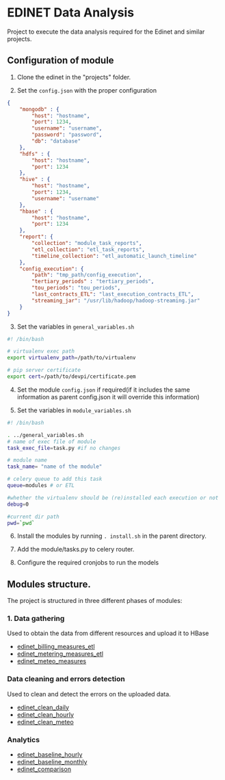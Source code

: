 # EDINET Data Analysis
Project to execute the data analysis required for the Edinet and similar projects.

## Configuration of module

1. Clone the edinet in the "projects" folder.

2. Set the `config.json` with the proper configuration
```json
{
	"mongodb" : {
		"host": "hostname",
		"port": 1234,
		"username": "username",
		"password": "password",
		"db": "database"
	},
	"hdfs" : {
		"host": "hostname",
		"port": 1234
	},
	"hive" : {
		"host": "hostname",
		"port": 1234,
		"username": "username"
	},
	"hbase" : {
		"host": "hostname",
		"port": 1234
	},
	"report": {
		"collection": "module_task_reports",
		"etl_collection": "etl_task_reports",
		"timeline_collection": "etl_automatic_launch_timeline"
	},
	"config_execution": {
		"path": "tmp_path/config_execution",
		"tertiary_periods" : "tertiary_periods",
		"tou_periods": "tou_periods",
		"last_contracts_ETL": "last_execution_contracts_ETL",
		"streaming_jar": "/usr/lib/hadoop/hadoop-streaming.jar"
	}
}
```
3. Set the variables in `general_variables.sh`

```bash
#! /bin/bash

# virtualenv exec path
export virtualenv_path=/path/to/virtualenv

# pip server certificate
export cert=/path/to/devpi/certificate.pem
```

4. Set the module `config.json` if required(if it includes the same information as parent config.json it will override this information)

5. Set the variables in `module_variables.sh`

```bash
#! /bin/bash

. ../general_variables.sh
# name of exec file of module
task_exec_file=task.py #if no changes

# module name
task_name= "name of the module"

# celery queue to add this task
queue=modules # or ETL

#whether the virtualenv should be (re)installed each execution or not
debug=0

#current dir path
pwd=`pwd`
```

6. Install the modules by running `. install.sh` in the parent directory.

7. Add the module/tasks.py to celery router.

8. Configure the required cronjobs to run the models


## Modules structure.
The project is structured in three different phases of modules:

### 1. Data gathering
Used to obtain the data from different resources and upload it to HBase
- [edinet_billing_measures_etl](edinet_billing_measures_etl/README.md)
- [edinet_metering_measures_etl](edinet_metering_measures_etl/README.md)
- [edinet_meteo_measures](edinet_meteo_input_etl/README.md)

### Data cleaning and errors detection
Used to clean and detect the errors on the uploaded data.
- [edinet_clean_daily](edinet_clean_daily_data_etl/README.md)
- [edinet_clean_hourly](edinet_clean_hourly_data_etl/README.md)
- [edinet_clean_meteo](edinet_clean_meteo_data_etl/README.md)

### Analytics
- [edinet_baseline_hourly](edinet_baseline_hourly_module/README.md)
- [edinet_baseline_monthly](edinet_baseline_monthly_module/README.md)
- [edinet_comparison](edinet_comparison_module/README.md)


